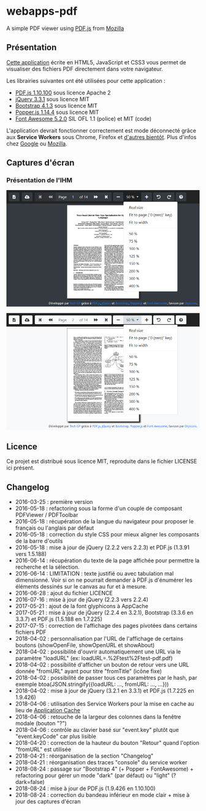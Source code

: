 # webapps-pdf

A simple PDF viewer using [PDF.js](http://mozilla.github.io/pdf.js/) from [Mozilla](https://www.mozilla.org/fr/)

## Présentation

[Cette application](https://techgp.fr/webapps/webapps-pdf.html) écrite en HTML5, JavaScript et CSS3 vous permet de visualiser des fichiers PDF directement dans votre navigateur.

Les librairies suivantes ont été utilisées pour cette application :

- [PDF.js 1.10.100](http://mozilla.github.io/pdf.js/) sous licence Apache 2
- [jQuery 3.3.1](http://jquery.com/) sous licence MIT
- [Bootstrap 4.1.3](https://getbootstrap.com/) sous licence MIT
- [Popper.js 1.14.4](https://popper.js.org/) sous licence MIT
- [Font Awesome 5.2.0](https://fontawesome.com/) SIL OFL 1.1 (police) et MIT (code)

L'application devrait fonctionner correctement est mode déconnecté grâce aux **Service Workers** sous Chrome, Firefox et [d'autres bientôt](https://caniuse.com/#search=service+worker).
Plus d'infos chez [Google](https://developers.google.com/web/fundamentals/primers/service-workers/) ou [Mozilla](https://developer.mozilla.org/en-US/docs/Web/API/Service_Worker_API/Using_Service_Workers).

## Captures d'écran

### Présentation de l'IHM

![Présentation de l'IHM](./screenshots/webapps-pdf-1.png)

![Mode clair disponible](./screenshots/webapps-pdf-2.png)

## Licence

Ce projet est distribué sous licence MIT, reproduite dans le fichier LICENSE ici présent.

## Changelog

- 2016-03-25 : première version
- 2016-05-18 : refactoring sous la forme d'un couple de composant PDFViewer / PDFToolbar
- 2016-05-18 : récupération de la langue du navigateur pour proposer le français ou l'anglais par défaut
- 2016-05-18 : correction du style CSS pour mieux aligner les composants de la barre d'outils
- 2016-05-18 : mise à jour de jQuery (2.2.2 vers 2.2.3) et PDF.js (1.3.91 vers 1.5.188)
- 2016-06-14 : récupération du texte de la page affichée pour permettre la recherche et la sélection.
- 2016-06-14 : LIMITATION : texte justifié ou avec tabulation mal dimensionné. Voir si on ne pourrait demander à PDF.js d'énumérer les éléments dessinés sur le canvas au fur et à mesure.
- 2016-06-28 : ajout du fichier LICENCE
- 2016-07-16 : mise à jour de jQuery (2.2.3 vers 2.2.4)
- 2017-05-21 : ajout de la font glyphicons à AppCache
- 2017-05-21 : mise à jour de jQuery (2.2.4 en 3.2.1), Bootstrap (3.3.6 en 3.3.7) et PDF.js (1.5.188 en 1.7.225)
- 2017-07-15 : correction de l'affichage des pages pivotées dans certains fichiers PDF 
- 2018-04-02 : personnalisation par l'URL de l'affichage de certains boutons (showOpenFile, showOpenURL et showAbout)
- 2018-04-02 : possibilité d'ouvrir automatiquement une URL via le paramètre "loadURL" (ex: loadURL=.%2Ftest%2Ftest-pdf.pdf)
- 2018-04-02 : possibilité d'afficher un bouton de retour vers une URL donnée "fromURL" ayant pour titre "fromTitle" (icône fixe)
- 2018-04-02 : possibilité de passer tous ces paramètres par le hash, par exemple btoa(JSON.stringify({loadURL: ..., fromURL: ..., ...}))
- 2018-04-02 : mise à jour de jQuery (3.2.1 en 3.3.1) et PDF.js (1.7.225 en 1.9.426)
- 2018-04-06 : utilisation des Service Workers pour la mise en cache au lieu de [Application Cache](https://developer.mozilla.org/fr/docs/Utiliser_Application_Cache)
- 2018-04-06 : retouche de la largeur des colonnes dans la fenêtre modale (bouton "?")
- 2018-04-06 : contrôle au clavier basé sur "event.key" plutôt que "event.keyCode" car plus lisible
- 2018-04-20 : correction de la hauteur du bouton "Retour" quand l'option "fromURL" est utilisée
- 2018-04-21 : réorganisation de la section "Changelog"
- 2018-04-21 : réorganisation des traces "console" du service worker
- 2018-08-24 : passage sur "Bootstrap 4" (+ Popper + FontAwesome) + refactoring pour gérer un mode "dark" (par défaut) ou "light" (?dark=false)
- 2018-08-24 : mise à jour de PDF.js (1.9.426 en 1.10.100)
- 2018-08-24 : correction du bandeau inférieur en mode clair + mise à jour des captures d'écran
